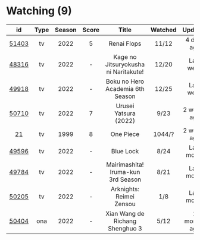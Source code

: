 # Watching (9)

|                      id                      | Type | Season | Score |                 Title                | Watched |    Updated   | Start Date |
| :------------------------------------------: | :--: | :----: | :---: | :----------------------------------: | :-----: | :----------: | :--------: |
| [51403](https://myanimelist.net/anime/51403) |  tv  |  2022  |   5   |              Renai Flops             |  11/12  |  4 days ago  | 10/27/2022 |
| [48316](https://myanimelist.net/anime/48316) |  tv  |  2022  |   -   | Kage no Jitsuryokusha ni Naritakute! |  12/20  |   Last week  | 10/06/2022 |
| [49918](https://myanimelist.net/anime/49918) |  tv  |  2022  |   -   |   Boku no Hero Academia 6th Season   |  12/25  |   Last week  | 10/02/2022 |
| [50710](https://myanimelist.net/anime/50710) |  tv  |  2022  |   7   |         Urusei Yatsura (2022)        |   9/23  |  2 weeks ago | 10/14/2022 |
|    [21](https://myanimelist.net/anime/21)    |  tv  |  1999  |   8   |               One Piece              |  1044/? |  2 weeks ago | 01/01/2013 |
| [49596](https://myanimelist.net/anime/49596) |  tv  |  2022  |   -   |               Blue Lock              |   8/24  |  Last month  | 10/16/2022 |
| [49784](https://myanimelist.net/anime/49784) |  tv  |  2022  |   -   |  Mairimashita! Iruma-kun 3rd Season  |   8/21  |  Last month  | 10/09/2022 |
| [50205](https://myanimelist.net/anime/50205) |  tv  |  2022  |   -   |       Arknights: Reimei Zensou       |   1/8   |  Last month  | 11/06/2022 |
| [50404](https://myanimelist.net/anime/50404) |  ona |  2022  |   -   |    Xian Wang de Richang Shenghuo 3   |   5/12  | 2 months ago | 10/03/2022 |
